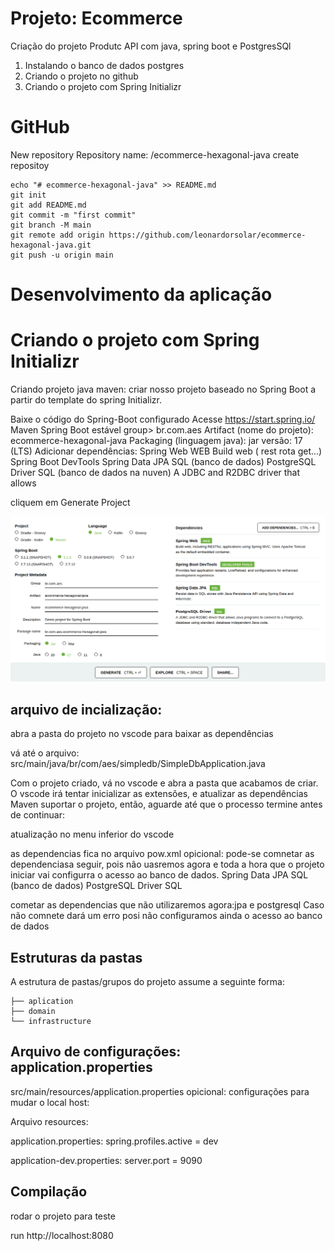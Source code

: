 # Projeto: Ecommerce

Criação do projeto Produtc API com java, spring boot e PostgresSQl

1. Instalando o banco de dados postgres
2. Criando o projeto no github
3. Criando o projeto com Spring Initializr

# GitHub

New repository
Repository name: /ecommerce-hexagonal-java
create repositoy

    echo "# ecommerce-hexagonal-java" >> README.md
    git init
    git add README.md
    git commit -m "first commit"
    git branch -M main
    git remote add origin https://github.com/leonardorsolar/ecommerce-hexagonal-java.git
    git push -u origin main

# Desenvolvimento da aplicação

# Criando o projeto com Spring Initializr

Criando projeto java maven:
criar nosso projeto baseado no Spring Boot a partir do template do spring Initializr.

Baixe o código do Spring-Boot configurado Acesse https://start.spring.io/
Maven
Spring Boot estável
group> br.com.aes
Artifact (nome do projeto): ecommerce-hexagonal-java
Packaging (linguagem java): jar versão: 17 (LTS)
Adicionar dependências:
Spring Web WEB Build web ( rest rota get...)
Spring Boot DevTools
Spring Data JPA SQL (banco de dados)
PostgreSQL Driver SQL (banco de dados na nuven) A JDBC and R2DBC driver that allows

cliquem em Generate Project

![diagrama](image/spring.png)

## arquivo de incialização:

abra a pasta do projeto no vscode para baixar as dependências

vá até o arquivo: src/main/java/br/com/aes/simpledb/SimpleDbApplication.java

Com o projeto criado, vá no vscode e abra a pasta que acabamos de criar. O vscode irá tentar inicializar as extensões, e atualizar as dependências Maven suportar o projeto, então, aguarde até que o processo termine antes de continuar:

atualização no menu inferior do vscode

as dependencias fica no arquivo pow.xml
opicional: pode-se comnetar as dependenciasa seguir, pois não uasremos agora e toda a hora que o projeto iniciar vai configurra o acesso ao banco de dados.
Spring Data JPA SQL (banco de dados)
PostgreSQL Driver SQL

cometar as dependencias que não utilizaremos agora:jpa e postgresql
Caso não comnete dará um erro posi não configuramos ainda o acesso ao banco de dados

## Estruturas da pastas

A estrutura de pastas/grupos do projeto assume a seguinte forma:

    ├── aplication
    ├── domain
    └── infrastructure

## Arquivo de configurações: application.properties

src/main/resources/application.properties
opicional: configurações para mudar o local host:

Arquivo resources:

application.properties:
spring.profiles.active = dev

application-dev.properties:
server.port = 9090

## Compilação

rodar o projeto para teste

run http://localhost:8080
